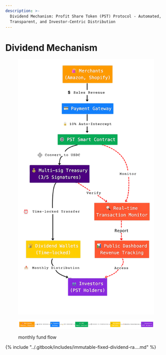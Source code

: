 ```yaml
---
description: >-
  Dividend Mechanism: Profit Share Token (PST) Protocol - Automated,
  Transparent, and Investor-Centric Distribution
---
```


# Dividend Mechanism

<figure><picture><source srcset="../.gitbook/assets/dividend_mechanism2_dark (3).png" media="(prefers-color-scheme: dark)"><img src="../.gitbook/assets/dividend_mechanism2_light (1).png" alt=""></picture><figcaption></figcaption></figure>

<div data-full-width="true"><figure><picture><source srcset="../.gitbook/assets/dividend_mechanism1_dark.png" media="(prefers-color-scheme: dark)"><img src="../.gitbook/assets/dividend_mechanism1_light (1).png" alt=""></picture><figcaption><p>monthly fund flow</p></figcaption></figure></div>

{% include "../.gitbook/includes/immutable-fixed-dividend-ra....md" %}


